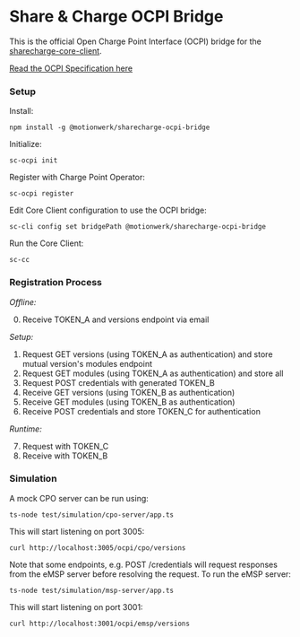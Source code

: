 # Share & Charge OCPI Bridge

This is the official Open Charge Point Interface (OCPI) bridge for the [sharecharge-core-client](https://github.com/motionwerkGmbH/sharecharge-core-client).

[Read the OCPI Specification here](https://github.com/ocpi/ocpi)

### Setup

Install:
```
npm install -g @motionwerk/sharecharge-ocpi-bridge
```

Initialize:
```
sc-ocpi init
```

Register with Charge Point Operator:
```
sc-ocpi register
```

Edit Core Client configuration to use the OCPI bridge:
```
sc-cli config set bridgePath @motionwerk/sharecharge-ocpi-bridge
```

Run the Core Client:
```
sc-cc
```


### Registration Process

*Offline:*

0. Receive TOKEN_A and versions endpoint via email

*Setup:*

1. Request GET versions (using TOKEN_A as authentication) and store mutual version's modules endpoint
2. Request GET modules (using TOKEN_A as authentication) and store all 
3. Request POST credentials with generated TOKEN_B
4. Receive GET versions (using TOKEN_B as authentication)
5. Receive GET modules (using TOKEN_B as authentication)
6. Receive POST credentials and store TOKEN_C for authentication

*Runtime:*

7. Request with TOKEN_C
8. Receive with TOKEN_B


### Simulation

A mock CPO server can be run using:

```
ts-node test/simulation/cpo-server/app.ts
```

This will start listening on port 3005:

```
curl http://localhost:3005/ocpi/cpo/versions
```

Note that some endpoints, e.g. POST /credentials will request responses from the eMSP server before resolving the request. To run the eMSP server:

```
ts-node test/simulation/msp-server/app.ts
```

This will start listening on port 3001:
```
curl http://localhost:3001/ocpi/emsp/versions
```
